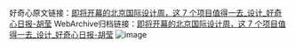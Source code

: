 好奇心原文链接：[即将开幕的北京国际设计周，这 7 个项目值得一去_设计_好奇心日报-胡莹](https://www.qdaily.com/articles/2545.html)
WebArchive归档链接：[即将开幕的北京国际设计周，这 7 个项目值得一去_设计_好奇心日报-胡莹](http://web.archive.org/web/20190623151217/https://www.qdaily.com/articles/2545.html)
![image](http://ww3.sinaimg.cn/large/007d5XDply1g3v6bwyy0fj30u06eu1ky)